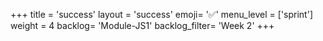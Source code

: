 +++
title = 'success'
layout = 'success'
emoji= '✅'
menu_level = ['sprint']
weight = 4
backlog= 'Module-JS1'
backlog_filter= 'Week 2'
+++


